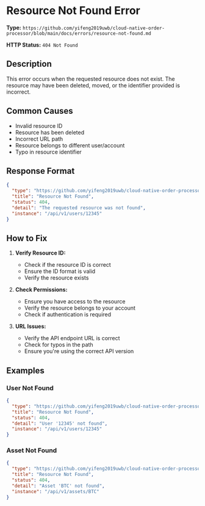 # Resource Not Found Error

**Type:** `https://github.com/yifeng2019uwb/cloud-native-order-processor/blob/main/docs/errors/resource-not-found.md`

**HTTP Status:** `404 Not Found`

## Description

This error occurs when the requested resource does not exist. The resource may have been deleted, moved, or the identifier provided is incorrect.

## Common Causes

- Invalid resource ID
- Resource has been deleted
- Incorrect URL path
- Resource belongs to different user/account
- Typo in resource identifier

## Response Format

```json
{
  "type": "https://github.com/yifeng2019uwb/cloud-native-order-processor/blob/main/docs/errors/resource-not-found.md",
  "title": "Resource Not Found",
  "status": 404,
  "detail": "The requested resource was not found",
  "instance": "/api/v1/users/12345"
}
```

## How to Fix

1. **Verify Resource ID:**
   - Check if the resource ID is correct
   - Ensure the ID format is valid
   - Verify the resource exists

2. **Check Permissions:**
   - Ensure you have access to the resource
   - Verify the resource belongs to your account
   - Check if authentication is required

3. **URL Issues:**
   - Verify the API endpoint URL is correct
   - Check for typos in the path
   - Ensure you're using the correct API version

## Examples

### User Not Found
```json
{
  "type": "https://github.com/yifeng2019uwb/cloud-native-order-processor/blob/main/docs/errors/resource-not-found.md",
  "title": "Resource Not Found",
  "status": 404,
  "detail": "User '12345' not found",
  "instance": "/api/v1/users/12345"
}
```

### Asset Not Found
```json
{
  "type": "https://github.com/yifeng2019uwb/cloud-native-order-processor/blob/main/docs/errors/resource-not-found.md",
  "title": "Resource Not Found",
  "status": 404,
  "detail": "Asset 'BTC' not found",
  "instance": "/api/v1/assets/BTC"
}
```